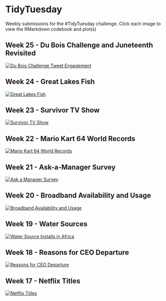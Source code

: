 # TidyTuesday
Weekly submissions for the #TidyTuesday challenge. Click each image to view the RMarkdown codebook and plot(s)

## Week 25 - Du Bois Challenge and Juneteenth Revisited
[![Du Bois Challenge Tweet Engagement](juneteenth/render/dubois-v2.png)](https://github.com/alipphardt/TidyTuesday/tree/main/juneteenth)

## Week 24 - Great Lakes Fish
[![Great Lakes Fish](great-lakes-fish/chubs.png)](https://github.com/alipphardt/TidyTuesday/tree/main/great-lakes-fish)

## Week 23 - Survivor TV Show
[![Survivor TV Show](survivor-tv-show/survivor.png)](https://github.com/alipphardt/TidyTuesday/tree/main/survivor-tv-show)

## Week 22 - Mario Kart 64 World Records
[![Mario Kart 64 World Records](mario-kart-world-records/mario-world-records.png)](https://github.com/alipphardt/TidyTuesday/tree/main/mario-kart-world-records)

## Week 21 - Ask-a-Manager Survey
[![Ask a Manager Survey](ask-a-manager/data-science-responses.png)](https://github.com/alipphardt/TidyTuesday/tree/main/ask-a-manager)

## Week 20 - Broadband Availability and Usage
[![Broadband Availability and Usage](broadband/broadband-disparities-md-counties.png)](https://github.com/alipphardt/TidyTuesday/tree/main/broadband)

## Week 19 - Water Sources
[![Water Source Installs in Africa](wpdx/africa-water-installations.gif)](https://github.com/alipphardt/TidyTuesday/tree/main/wpdx)

## Week 18 - Reasons for CEO Departure
[![Reasons for CEO Departure](ceo-departures/reasons-for-ceo-departure-by-gender.png)](https://github.com/alipphardt/TidyTuesday/tree/main/ceo-departures)

## Week 17 - Netflix Titles
[![Netflix Titles](netflix/netflix-shows-added-by-genre.png)](https://github.com/alipphardt/TidyTuesday/tree/main/netflix)
